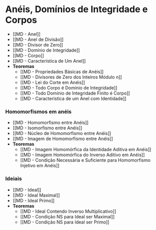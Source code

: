 #  Anéis, Domínios de Integridade e Corpos
- [[MD - Anel]]
- [[MD - Anel de Divisão]]
- [[MD - Divisor de Zero]]
- [[MD - Domínio de Integridade]]
- [[MD - Corpo]]
- [[MD - Característica de Um Anel]]
- **Teoremas**
	- [[MD - Propriedades Básicas de Anéis]]
	- [[MD - Divisores de Zero dos Inteiros Módulo n]]
	- [[MD - Lei do Corte em Anéis]]
	- [[MD - Todo Corpo é Domínio de Integridade]]
	- [[MD - Todo Domínio de Integridade Finito é Corpo]]
	- [[MD - Característica de um Anel com Identidade]]

### Homomorfismos em anéis
- [[MD - Homomorfismo entre Anéis]]
- [[MD - Isomorfismo entre Anéis]]
- [[MD - Núcleo de Homomorfismo entre Anéis]]
- [[MD - Imagem de Homomorfismo entre Anéis]]
- **Teoremas**
	- [[MD - Imagem Homomórfica da Identidade Aditiva em Anéis]]
	- [[MD - Imagem Homomórfica do Inverso Aditivo em Anéis]]
	- [[MD - Condição Necessária e Suficiente para Homomorfismo Injetivo em Anéis]]

### Ideiais
- [[MD - Ideal]]
- [[MD - Ideal Maximal]]
- [[MD - Ideal Primo]]
- **Teoremas**
	- [[MD - Ideal Contendo Inverso Multiplicativo]]
	- [[MD - Condição NS para Ideal ser Maximal]]
	- [[MD - Condição NS para Ideal ser Primo]]